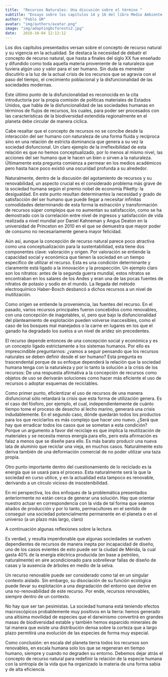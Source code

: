 ```yaml
---
title:  "Recursos Naturales: Una discusión sobre el término "
subtitle: "Ensayo sobre los capítulos 14 y 16 del libro Medio Ambiente y Desarrollo de Paolo Bifani"
author: "Pablo GM"
avatar: "img/authors/avatar.png"
image: "img/adaptingbcforests2.jpg"
date:   2016-10-04 12:12:12
---
```


Los dos capítulos presentados versan sobre el concepto de recurso natural y su vigencia en la actualidad. Se destaca la necesidad de debatir el concepto de recurso natural, que hasta a finales del siglo XX fue enseñado y difundido como toda aquella materia proveniente de la naturaleza que tuviera algún uso y valor para el ser humano. Sin duda es menester discutirlo a la luz de la actual crisis de los recursos que se agravia con el paso del tiempo, el crecimiento poblacional y la disfuncionalidad de las sociedades modernas.

Este último punto de la disfuncionalidad es reconocida en la cita introductoria por la propia comisión de políticas materiales de Estados Unidos, que habla de la disfuncionalidad de las sociedades humanas en términos de flujos de recursos, los cuales, para poder ser procesados con las características de la biodiversidad extendida regionalmente en el planeta debe circular de manera cíclica.

Cabe resaltar que el concepto de recursos no se concibe desde la interacción del ser humano con naturaleza de una forma fluida y recíproca sino en una relación de estricta dominancia que genera a su vez la sociedad disfuncional. Un claro ejemplo de la irreflexibilidad de esta relación es que no hemos conceptualizado, por lo menos al mismo nivel, las acciones del ser humano que le hacen un bien o sirven a la naturaleza. Últimamente esta pregunta comienza a permear en los medios académicos pero hasta hace poco existió una oscuridad profunda a su alrededor.

Naturalmente, dentro de la discusión del agotamiento de recursos y su renovabilidad, un aspecto crucial es el considerado problema más grave de la sociedad humana según el premio nobel de economía Piketty: la desigualdad. En este punto resultan determinantes la necesidad y grado de satisfacción del ser humano que puede llegar a necesitar infinitas comodidades determinando de esta forma la extracción y transformación de recursos súper complejos que no aumentan su satisfacción, como se ha demostrado con la correlación entre nivel de ingresos y satisfacción de vida realizada a nivel mundial por Daniel Kahneman y Angus Deaton en la universidad de Princeton en 2010 en el que se demuestra que mayor poder de consumo no necesariamente genera mayor felicidad.

Aún así, aunque la concepción de recurso natural parece poco atractiva como una conceptualización para la sustentabilidad, esta tiene dos componentes clave: valoración y origen. 
Por valoración se entiende la capacidad social y económica que tienen la sociedad en un tiempo específico de utilizar el recurso. Esta es una condición determinante y claramente está ligado a la innovación y la prospección. Un ejemplo claro son los nitratos: antes de la segunda guerra mundial, estos nitratos se encontraban en los salares de los Andes y eran una de las pocas fuentes de nitratos de potasio y sodio en el mundo. La llegada del método electroquímico Haber-Bosch desbancó a dichos recursos a un nivel de inutilización.

Como origen se entiende la proveniencia, las fuentes del recurso. En el pasado, varios recursos principales fueron concebidos como renovables, con una concepción de inagotables, sí, pero que bajo la disfuncionalidad del planteamiento de explotación pueden volverse inaccesibles, como el caso de los bosques mal manejados o la carne en lugares en los que el ganado ha degradado los suelos a un nivel de aridez sin precedentes.

El recurso depende entonces de una concepción social y económica y es un concepto ligado estrictamente a los sistemas humanos. Por ello es imprescindible preguntarnos: ¿vamos a seguir pensando que los recursos naturales se deben definir desde el ser humano?
Esta pregunta es trascendental porque de su enfoque dependerá la relación que la sociedad humana tenga con la naturaleza y por lo tanto la solución a la crisis de los recursos: 
De una respuesta afirmativa a la concepción de recursos como objetos de uso se derivarán soluciones como hacer más eficiente el uso de recursos o adoptar esquemas de reciclables. 

Como primer punto, eficientizar el uso de recursos de una manera disfuncional sólo retardará la crisis que esta forma de utilización genera. Es el caso del fósforo, por ejemplo, el cual, independientemente de cuánto tiempo tome el proceso de desecho al lecho marino, generará una crisis indudablemente.
En el segundo caso, dónde quedarán todos los productos para los que reciclarlos es más complejo que hacer uno nuevo. ¿Será que hay que erradicar todos los casos que se sometan a esta condición?  Porque un argumento a favor del reciclaje es que implica la reutilización de materiales y se necesita menos energía para ello, pero esta afirmación es falaz a menos que se diseñe para ello. Es más barato producir una nueva lata de aluminio que reciclar una vieja, en muchos casos. Naturalmente esto deriva también de una deformación comercial de no poder utilizar una taza propia.

Otro punto importante dentro del cuestionamiento de lo reciclado es la energía que se usará para el proceso. Esta naturalmente será la que la sociedad en curso utilice, y en la actualidad esta tampoco es renovable, derivando a un círculo vicioso de insostenibilidad.

En mi perspectiva, los dos enfoques de la problemática presentados anteriormente no están cerca de generar una solución. Hay que orientar nuestro actuar en correspondencia con la vida de tal forma que seamos aliados de producción y por lo tanto, permacultores en el sentido de conseguir una sociedad potencialmente permanente en el planeta o en el universo (a un plazo más largo, claro)

A continuación algunas reflexiones sobre la lectura.

Es verdad, y resulta imperdonable que algunas sociedades se vuelven dependientes de recursos de manera inepta por incapacidad de diseño, uno de los casos evientes de esto puede ser la ciudad de Mérida, la cual gasta 40% de la energía eléctrica producida (en base a petróleo, naturalmente) en aire acondicionado para sobrellevar fallas de diseño de casas y la ausencia de árboles en medio de la selva.

Un recurso renovable puede ser considerado como tal en un singular contexto aislado. Sin embargo, su disociación de su función ecológica puede llevar su explotación a una degradación del entorno que derive en una no-renovabilidad de este recurso. Por ende, recursos renovables, siempre dentro de un contexto.

No hay que ser tan pesimistas. La sociedad humana está teniendo efectos macroscópicos probablemente muy positivos en la tierra: hemos generado una altísima movilidad de especies que el darwinismo convertirá en grandes masas de biodiversidad estable y también hemos esparcido minerales de tal manera que existe una distribución densa sobre la corteza que a largo plazo permitirá una evolución de las especies de forma muy especial.

Como conclusión: en escala del planeta tierra todos los recursos son renovables, en escala humana solo los que se regeneran en tiempo humano, siempre y cuando no degraden su entorno. Debemos dejar atrás el concepto de recurso natural para redefinir la relación de la especie humana con la sintropía de la vida que ha organizado la materia de una forma sabia y de alta eficiencia.

